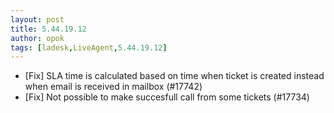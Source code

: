 ```yaml
---
layout: post
title: 5.44.19.12
author: opok
tags: [ladesk,LiveAgent,5.44.19.12]
---
```

- [Fix] SLA time is calculated based on time when ticket is created instead when email is received in mailbox (#17742)
- [Fix] Not possible to make succesfull call from some tickets (#17734)
